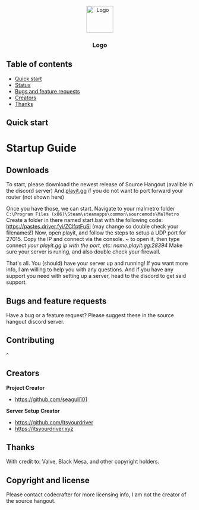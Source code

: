 <p align="center">
  <a href="https://example.com/">
    <img src="https://via.placeholder.com/72" alt="Logo" width=72 height=72>
  </a>

  <h3 align="center">Logo</h3>




## Table of contents

- [Quick start](#quick-start)
- [Status](#status)
- [Bugs and feature requests](#bugs-and-feature-requests)
- [Creators](#creators)
- [Thanks](#thanks)


## Quick start

# Startup Guide

## Downloads
To start, please download the newest release of Source Hangout (avalible in the discord server)
And [playit.gg](https://playit.gg/download) if you do not want to port forward your router (not shown here)


Once you have those, we can start.
Navigate to your malmetro folder `C:\Program Files (x86)\Steam\steamapps\common\sourcemods\MalMetro`
Create a folder in there named start.bat with the following code:
https://pastes.driver.fyi/ZClfptFuSl (may change so double check your filenames!)
Now, open playit, and follow the steps to setup a UDP port for 27015.
Copy the IP and connect via the console. 
~ to open it, then type connect *your playit.gg ip with the port, etc: name.playit.gg:28394*
Make sure your server is runing, and also double check your firewall.


That's all. You (should) have your server up and running! If you want more info, I am willing to help you with any questions. And if you have any support you need with setting up a server, head to the discord to get said support.
## Bugs and feature requests

Have a bug or a feature request? Please suggest these in the source hangout discord server.

## Contributing

^

## Creators

**Project Creator**

- <https://github.com/seagull101>

**Server Setup Creator**

- <https://github.com/Itsyourdriver>
- <https://itsyourdriver.xyz>

## Thanks

With credit to: Valve, Black Mesa, and other copyright holders.

## Copyright and license

Please contact codecrafter for more licensing info, I am not the creator of the source hangout.
